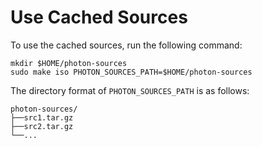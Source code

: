 # Use Cached Sources

To use the cached sources, run the following command:

```
mkdir $HOME/photon-sources
sudo make iso PHOTON_SOURCES_PATH=$HOME/photon-sources
```
The directory format of `PHOTON_SOURCES_PATH` is as follows:

```
photon-sources/
├──src1.tar.gz
├──src2.tar.gz
└──...
```
